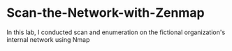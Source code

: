 # Scan-the-Network-with-Zenmap
In this lab, I conducted scan and enumeration on the fictional organization's internal network using Nmap
